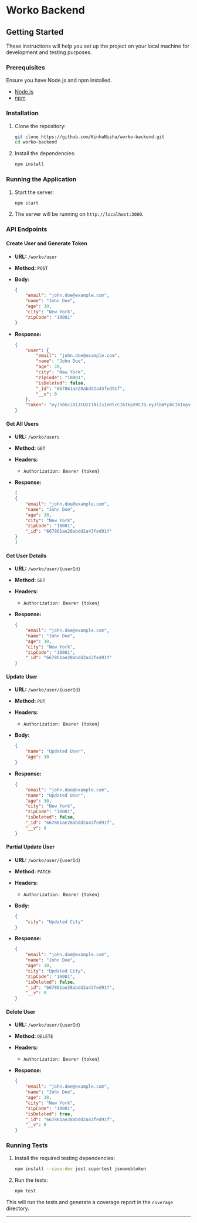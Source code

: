 # Worko Backend

## Getting Started

These instructions will help you set up the project on your local machine for development and testing purposes.

### Prerequisites

Ensure you have Node.js and npm installed.

- [Node.js](https://nodejs.org/)
- [npm](https://www.npmjs.com/)

### Installation

1. Clone the repository:

    ```bash
    git clone https://github.com/KinhaNisha/worko-backend.git
    cd worko-backend
    ```

2. Install the dependencies:

    ```bash
    npm install
    ```

### Running the Application

1. Start the server:

    ```bash
    npm start
    ```

2. The server will be running on `http://localhost:3000`.

### API Endpoints

#### Create User and Generate Token

- **URL:** `/worko/user`
- **Method:** `POST`
- **Body:**

    ```json
    {
        "email": "john.doe@example.com",
        "name": "John Doe",
        "age": 30,
        "city": "New York",
        "zipCode": "10001"
    }
    ```

- **Response:**

    ```json
    {
        "user": {
            "email": "john.doe@example.com",
            "name": "John Doe",
            "age": 30,
            "city": "New York",
            "zipCode": "10001",
            "isDeleted": false,
            "_id": "667861ae28abdd2a43fed91f",
            "__v": 0
        },
        "token": "eyJhbGciOiJIUzI1NiIsInR5cCI6IkpXVCJ9.eyJlbWFpbCI6ImpvaG4uZG9lQGV4YW1wbGUuY29tIiwiaWF0IjoxNzE5MTY1MzU4LCJleHAiOjE3MTkxNjg5NTh9.g259ZMZu9ot8Y7Yg3C7r-q4rV2BS-xbJqzEjLz6GY9E"
    }
    ```

#### Get All Users

- **URL:** `/worko/users`
- **Method:** `GET`
- **Headers:**
  - `Authorization: Bearer {token}`

- **Response:**

    ```json
    [
    {
        "email": "john.doe@example.com",
        "name": "John Doe",
        "age": 30,
        "city": "New York",
        "zipCode": "10001",
        "_id": "667861ae28abdd2a43fed91f"
    }
    ]
    ```

#### Get User Details

- **URL:** `/worko/user/{userId}`
- **Method:** `GET`
- **Headers:**
  - `Authorization: Bearer {token}`

- **Response:**

    ```json
    {
        "email": "john.doe@example.com",
        "name": "John Doe",
        "age": 30,
        "city": "New York",
        "zipCode": "10001",
        "_id": "667861ae28abdd2a43fed91f"
    }
    ```

#### Update User

- **URL:** `/worko/user/{userId}`
- **Method:** `PUT`
- **Headers:**
  - `Authorization: Bearer {token}`
- **Body:**

    ```json
    {
        "name": "Updated User",
        "age": 30
    }
    ```

- **Response:**

    ```json
    {
        "email": "john.doe@example.com",
        "name": "Updated User",
        "age": 30,
        "city": "New York",
        "zipCode": "10001",
        "isDeleted": false,
        "_id": "667861ae28abdd2a43fed91f",
        "__v": 0
    }
    ```

#### Partial Update User

- **URL:** `/worko/user/{userId}`
- **Method:** `PATCH`
- **Headers:**
  - `Authorization: Bearer {token}`
- **Body:**

    ```json
    {
        "city": "Updated City"
    }
    ```

- **Response:**

    ```json
    {
        "email": "john.doe@example.com",
        "name": "John Doe",
        "age": 30,
        "city": "Updated City",
        "zipCode": "10001",
        "isDeleted": false,
        "_id": "667861ae28abdd2a43fed91f",
        "__v": 0
    }
    ```

#### Delete User

- **URL:** `/worko/user/{userId}`
- **Method:** `DELETE`
- **Headers:**
  - `Authorization: Bearer {token}`

- **Response:**

    ```json
    {
        "email": "john.doe@example.com",
        "name": "John Doe",
        "age": 30,
        "city": "New York",
        "zipCode": "10001",
        "isDeleted": true,
        "_id": "667861ae28abdd2a43fed91f",
        "__v": 0
    }
    ```

### Running Tests

1. Install the required testing dependencies:

    ```bash
    npm install --save-dev jest supertest jsonwebtoken
    ```

2. Run the tests:

    ```bash
    npm test
    ```

This will run the tests and generate a coverage report in the `coverage` directory.

---